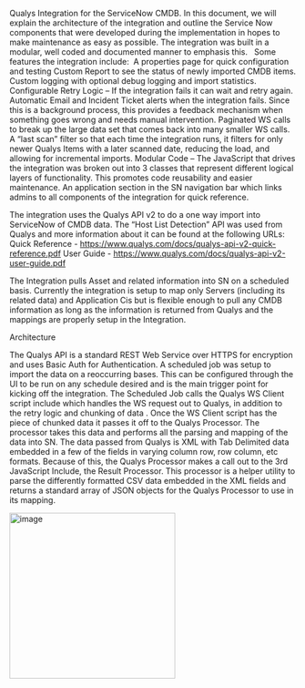 Qualys Integration for the ServiceNow CMDB.  In this document, we will explain the architecture of the integration and outline the Service Now components that were developed during the implementation in hopes to make maintenance as easy as possible.  The integration was built in a modular, well coded and documented manner to emphasis this.    Some features the integration include: 
A properties page for quick configuration and testing
Custom Report to see the status of newly imported CMDB items.
Custom logging with optional debug logging and import statistics.
Configurable Retry Logic – If the integration fails it can wait and retry again. 
Automatic Email and Incident Ticket alerts when the integration fails.  Since this is a background process, this provides a feedback mechanism when something goes wrong and needs manual intervention.
Paginated WS calls to break up the large data set that comes back into many smaller WS calls.
A “last scan” filter so that each time the integration runs, it filters for only newer Qualys Items with a later scanned date, reducing the load, and allowing for incremental imports.
Modular Code – The JavaScript that drives the integration was broken out into 3 classes that represent different logical layers of functionality.  This promotes code reusability and easier maintenance.
An application section in the SN navigation bar which links admins to all components of the integration for quick reference.


The integration uses the Qualys API v2 to do a one way import into ServiceNow of CMDB data.  The “Host List Detection” API was used from Qualys and more information about it can be found at the following URLs: 
Quick Reference - https://www.qualys.com/docs/qualys-api-v2-quick-reference.pdf
User Guide - https://www.qualys.com/docs/qualys-api-v2-user-guide.pdf

The Integration pulls Asset and related information into SN on a scheduled basis.  Currently the integration is setup to map only Servers (including its related data) and Application Cis but is flexible enough to pull any CMDB information as long as the information is returned from Qualys and the mappings are properly setup in the Integration.


Architecture

The Qualys API is a standard REST Web Service over HTTPS for encryption and uses Basic Auth for Authentication.  A scheduled job was setup to import the data on a reoccurring bases.  This can be configured through the UI to be run on any schedule desired and is the main trigger point for kicking off the integration.  The Scheduled Job calls the Qualys WS Client script include which handles the WS request out to Qualys, in addition to the retry logic and chunking of data .  Once the WS Client script has the piece of chunked data it passes it off to the Qualys Processor.  The processor takes this data and performs all the parsing and mapping of the data into SN.  The data passed from Qualys is XML with Tab Delimited data embedded in a few of the fields in varying column row, row column, etc formats.  Because of this, the Qualys Processor makes a call out to the 3rd JavaScript Include, the Result Processor.  This processor is a helper utility to parse the differently formatted CSV data embedded in the XML fields and returns a standard array of JSON objects for the Qualys Processor to use in its mapping.    

<img width="291" alt="image" src="https://github.com/paulsena/SN-Qualys-Integration/assets/826073/2d2eb64e-6a86-4454-86a2-f0cbc4e10d89">
